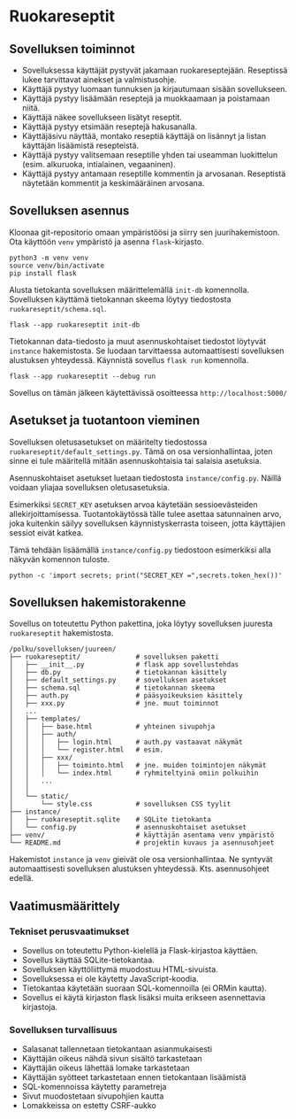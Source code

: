 # Ruokareseptit

## Sovelluksen toiminnot

* Sovelluksessa käyttäjät pystyvät jakamaan ruokareseptejään. Reseptissä lukee tarvittavat ainekset ja valmistusohje.
* Käyttäjä pystyy luomaan tunnuksen ja kirjautumaan sisään sovellukseen.
* Käyttäjä pystyy lisäämään reseptejä ja muokkaamaan ja poistamaan niitä.
* Käyttäjä näkee sovellukseen lisätyt reseptit.
* Käyttäjä pystyy etsimään reseptejä hakusanalla.
* Käyttäjäsivu näyttää, montako reseptiä käyttäjä on lisännyt ja listan käyttäjän lisäämistä resepteistä.
* Käyttäjä pystyy valitsemaan reseptille yhden tai useamman luokittelun (esim. alkuruoka, intialainen, vegaaninen).
* Käyttäjä pystyy antamaan reseptille kommentin ja arvosanan. Reseptistä näytetään kommentit ja keskimääräinen arvosana.

## Sovelluksen asennus

Kloonaa git-repositorio omaan ympäristöösi ja siirry sen
juurihakemistoon. Ota käyttöön `venv` ympäristö ja asenna
`flask`-kirjasto.

```
python3 -m venv venv
source venv/bin/activate
pip install flask
```

Alusta tietokanta sovelluksen määrittelemällä `init-db` komennolla.
Sovelluksen käyttämä tietokannan skeema löytyy tiedostosta
`ruokareseptit/schema.sql`.

```
flask --app ruokareseptit init-db
```

Tietokannan data-tiedosto ja muut asennuskohtaiset tiedostot
löytyvät `instance` hakemistosta. Se luodaan tarvittaessa
automaattisesti sovelluksen alustuksen yhteydessä. Käynnistä
sovellus `flask run` komennolla.

```
flask --app ruokareseptit --debug run
```

Sovellus on tämän jälkeen käytettävissä osoitteessa `http://localhost:5000/`

## Asetukset ja tuotantoon vieminen

Sovelluksen oletusasetukset on määritelty tiedostossa
`ruokareseptit/default_settings.py`. Tämä on osa
versionhallintaa, joten sinne ei tule määritellä mitään
asennuskohtaisia tai salaisia asetuksia.

Asennuskohtaiset asetukset luetaan tiedostosta 
`instance/config.py`. Näillä voidaan yliajaa sovelluksen
oletusasetuksia.

Esimerkiksi `SECRET_KEY` asetuksen arvoa käytetään sessioevästeiden
allekirjoittamisessa. Tuotantokäytössä tälle tulee asettaa
satunnainen arvo, joka kuitenkin säilyy sovelluksen käynnistyskerrasta
toiseen, jotta käyttäjien sessiot eivät katkea.

Tämä tehdään lisäämällä `instance/config.py` tiedostoon esimerkiksi
alla näkyvän komennon tuloste. 

```
python -c 'import secrets; print("SECRET_KEY =",secrets.token_hex())'
```

## Sovelluksen hakemistorakenne

Sovellus on toteutettu Python pakettina, joka löytyy
sovelluksen juuresta `ruokareseptit` hakemistosta.

```
/polku/sovelluksen/juureen/
├── ruokareseptit/              # sovelluksen paketti
│   ├── __init__.py             # flask app sovellustehdas
│   ├── db.py                   # tietokannan käsittely
│   ├── default_settings.py     # sovelluksen asetukset
│   ├── schema.sql              # tietokannan skeema
│   ├── auth.py                 # pääsyoikeuksien käsittely
│   ├── xxx.py                  # jne. muut toiminnot
│   ...
│   ├── templates/
│   │   ├── base.html           # yhteinen sivupohja
│   │   ├── auth/
│   │   │   ├── login.html      # auth.py vastaavat näkymät
│   │   │   └── register.html   # esim.
│   │   ├── xxx/
│   │   │   ├── toiminto.html   # jne. muiden toimintojen näkymät
│   │   │   └── index.html      # ryhmiteltyinä omiin polkuihin
│   │   ...
│   │
│   └── static/
│       └── style.css           # sovelluksen CSS tyylit
├── instance/
│   ├── ruokareseptit.sqlite    # SQLite tietokanta
│   └── config.py               # asennuskohtaiset asetukset
├── venv/                       # käyttäjän asentama venv ympäristö
└── README.md                   # projektin kuvaus ja asennusohjeet
```

Hakemistot `instance` ja `venv` gieivät ole osa versionhallintaa. Ne
syntyvät automaattisesti sovelluksen alustuksen yhteydessä. 
Kts. asennusohjeet edellä.

## Vaatimusmäärittely

### Tekniset perusvaatimukset

* Sovellus on toteutettu Python-kielellä ja Flask-kirjastoa käyttäen.
* Sovellus käyttää SQLite-tietokantaa.
* Sovelluksen käyttöliittymä muodostuu HTML-sivuista.
* Sovelluksessa ei ole käytetty JavaScript-koodia.
* Tietokantaa käytetään suoraan SQL-komennoilla (ei ORMin kautta).
* Sovellus ei käytä kirjaston flask lisäksi muita erikseen asennettavia kirjastoja.

### Sovelluksen turvallisuus

* Salasanat tallennetaan tietokantaan asianmukaisesti
* Käyttäjän oikeus nähdä sivun sisältö tarkastetaan
* Käyttäjän oikeus lähettää lomake tarkastetaan
* Käyttäjän syötteet tarkastetaan ennen tietokantaan lisäämistä
* SQL-komennoissa käytetty parametreja
* Sivut muodostetaan sivupohjien kautta
* Lomakkeissa on estetty CSRF-aukko
